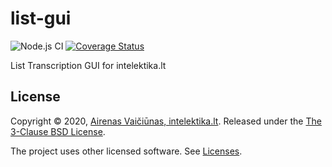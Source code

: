 # list-gui

![Node.js CI](https://github.com/airenas/list-gui/workflows/Node.js%20CI/badge.svg) [![Coverage Status](https://coveralls.io/repos/github/airenas/lits-gui/badge.svg)](https://coveralls.io/github/airenas/list-gui)

List Transcription GUI for intelektika.lt

## License

Copyright © 2020, [Airenas Vaičiūnas, intelektika.lt](https://github.com/airenas).
Released under the [The 3-Clause BSD License](LICENSE).

The project uses other licensed software. See [Licenses](Licenses/).
